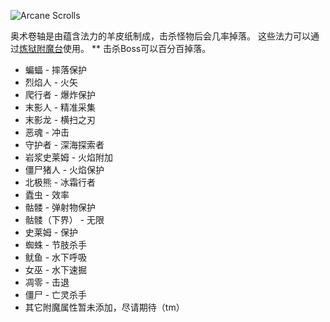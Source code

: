 ![Arcane Scrolls](item:betterwithmods:arcane_scroll)

奥术卷轴是由蕴含法力的羊皮纸制成，击杀怪物后会几率掉落。
这些法力可以通过[炼狱附魔台](../blocks/infernal_enchanter.md)使用。
** 击杀Boss可以百分百掉落。
* 蝙蝠 - 摔落保护
* 烈焰人 - 火矢
* 爬行者 - 爆炸保护
* 末影人 - 精准采集
* 末影龙 - 横扫之刃
* 恶魂 - 冲击
* 守护者 - 深海探索者
* 岩浆史莱姆  - 火焰附加
* 僵尸猪人 - 火焰保护
* 北极熊 - 冰霜行者
* 蠹虫 - 效率
* 骷髅 - 弹射物保护
* 骷髅（下界） - 无限
* 史莱姆 - 保护
* 蜘蛛 - 节肢杀手
* 鱿鱼 - 水下呼吸
* 女巫 - 水下速掘
* 凋零 - 击退
* 僵尸 - 亡灵杀手
* 其它附魔属性暂未添加，尽请期待（tm）